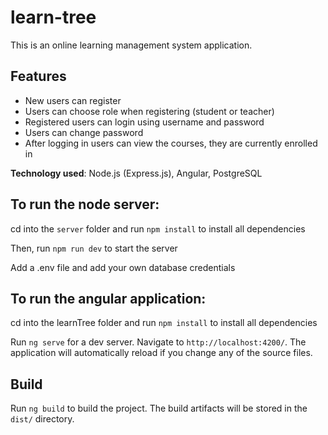 # learn-tree

This is an online learning management system application.

## Features

*	New users can register
*	Users can choose role when registering (student or teacher)
*	Registered users can login using username and password
*	Users can change password
*	After logging in users can view the courses, they are currently enrolled in

**Technology used**: Node.js (Express.js), Angular, PostgreSQL

## To run the node server:

cd into the `server` folder and run `npm install` to install all dependencies

Then, run `npm run dev` to start the server

Add a .env file and add your own database credentials

## To run the angular application:

cd into the learnTree folder and run `npm install` to install all dependencies

Run `ng serve` for a dev server. Navigate to `http://localhost:4200/`. The application will automatically reload if you change any of the source files.

## Build

Run `ng build` to build the project. The build artifacts will be stored in the `dist/` directory.
